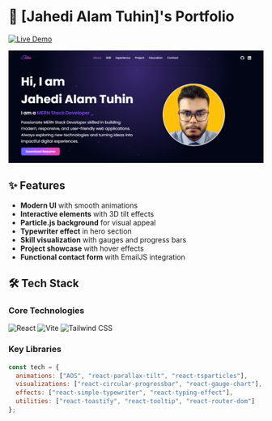 # 🚀 [Jahedi Alam Tuhin]'s Portfolio

[![Live Demo](https://img.shields.io/badge/-Live%20Demo-brightgreen?style=for-the-badge&logo=vercel&logoColor=white)](https://my-portfolio-pi-one-76.vercel.app/)

<div align="center">
  <img src="./src/assets/myPortfolio.png" alt="Portfolio Demo" width="800"/>
</div>

## ✨ Features

- **Modern UI** with smooth animations
- **Interactive elements** with 3D tilt effects
- **Particle.js background** for visual appeal
- **Typewriter effect** in hero section
- **Skill visualization** with gauges and progress bars
- **Project showcase** with hover effects
- **Functional contact form** with EmailJS integration

## 🛠 Tech Stack

### Core Technologies
![React](https://img.shields.io/badge/React-20232A?style=for-the-badge&logo=react&logoColor=61DAFB)
![Vite](https://img.shields.io/badge/Vite-B73BFE?style=for-the-badge&logo=vite&logoColor=FFD62E)
![Tailwind CSS](https://img.shields.io/badge/Tailwind_CSS-38B2AC?style=for-the-badge&logo=tailwind-css&logoColor=white)

### Key Libraries
```javascript
const tech = {
  animations: ["AOS", "react-parallax-tilt", "react-tsparticles"],
  visualizations: ["react-circular-progressbar", "react-gauge-chart"],
  effects: ["react-simple-typewriter", "react-typing-effect"],
  utilities: ["react-toastify", "react-tooltip", "react-router-dom"]
};